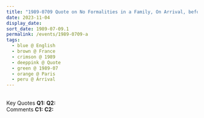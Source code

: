 ```yaml
---
title: "1989-0709 Quote on No Formalities in a Family, On Arrival, before Śhrī Āhlāda Dāyinī (Devī) Pūjā, Airport Charles des Gaulle, Paris, France"
date: 2023-11-04
display_date: 
sort_date: 1989-07-09.1
permalink: /events/1989-0709-a
tags:
  - blue @ English
  - brown @ France
  - crimson @ 1989
  - deeppink @ Quote
  - green @ 1989-07
  - orange @ Paris
  - peru @ Arrival
---
```


<br>

<wave-list>
  <list-title color="DarkSeaGreen" width="55">Key Quotes</list-title>
  <list-item color="BlanchedAlmond" width="280"><b>Q1:</b> <i></i></list-item>
  <list-item color="Lavender" width="280"><b>Q2:</b> <i></i></list-item>
</wave-list>

<br>

<wave-list>
  <list-title color="DarkSeaGreen" width="55">Comments</list-title>
  <list-item color="BlanchedAlmond" width="280"><b>C1:</b> <i></i></list-item>
  <list-item color="Lavender" width="280"><b>C2:</b> <i></i></list-item>
</wave-list>
